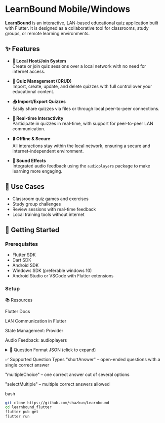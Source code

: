 # LearnBound Mobile/Windows

**LearnBound** is an interactive, LAN-based educational quiz application built with Flutter. It is designed as a collaborative tool for classrooms, study groups, or remote learning environments.

## ✨ Features

- **📡 Local Host/Join System**  
  Create or join quiz sessions over a local network with no need for internet access.

- **🧠 Quiz Management (CRUD)**  
  Import, create, update, and delete quizzes with full control over your educational content.

- **📤 Import/Export Quizzes**  
  Easily share quizzes via files or through local peer-to-peer connections.

- **📲 Real-time Interactivity**  
  Participate in quizzes in real-time, with support for peer-to-peer LAN communication.

- **🔒 Offline & Secure**  
  All interactions stay within the local network, ensuring a secure and internet-independent environment.

- **🔔 Sound Effects**  
  Integrated audio feedback using the `audioplayers` package to make learning more engaging.

## 🧩 Use Cases

- Classroom quiz games and exercises
- Study group challenges
- Review sessions with real-time feedback
- Local training tools without internet

## 🚀 Getting Started

### Prerequisites

- Flutter SDK
- Dart SDK
- Android SDK
- Windows SDK (preferable windows 10)
- Android Studio or VSCode with Flutter extensions

### Setup

📚 Resources

Flutter Docs

LAN Communication in Flutter

State Management: Provider

Audio Feedback: audioplayers

<details> <summary>📄 Question Format JSON (click to expand)</summary>
[
  {
    "id": "{id}",  
    "text": "{question_text}",  
    "type": "shortAnswer",  
    "correctAnswer": "{correct_answer}"  
  },

{
"id": "{id}",
"text": "{question_text}",
"type": "selectMultiple",
"options": [
{ "text": "{option_1}", "isCorrect": true },
{ "text": "{option_2}", "isCorrect": false },
{ "text": "{option_3}", "isCorrect": true },
{ "text": "{option_4}", "isCorrect": false }
]
}

{
"id": "{id}",
"text": "{question_text}",
"type": "selectMultiple",
"options": [
{ "text": "{option_1}", "isCorrect": true },
{ "text": "{option_2}", "isCorrect": false },
{ "text": "{option_3}", "isCorrect": true },
{ "text": "{option_4}", "isCorrect": false }
]
}

]

  </details>

✅ Supported Question Types
"shortAnswer" – open-ended questions with a single correct answer

"multipleChoice" – one correct answer out of several options

"selectMultiple" – multiple correct answers allowed

bash

```bash
git clone https://github.com/shazkun/Learnbound
cd learnbound_flutter
flutter pub get
flutter run




```
